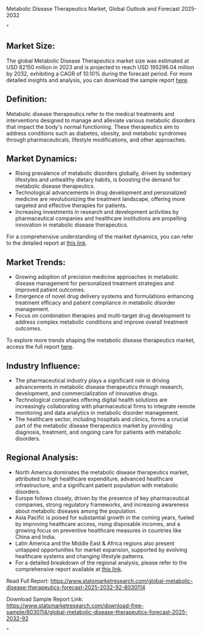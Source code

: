 Metabolic Disease Therapeutics Market, Global Outlook and Forecast 2025-2032

"<h2>Market Size:</h2>
<p>The global Metabolic Disease Therapeutics market size was estimated at USD 82150 million in 2023 and is projected to reach USD 195296.04 million by 2032, exhibiting a CAGR of 10.10% during the forecast period. For more detailed insights and analysis, you can download the sample report <a href='https://www.statsmarketresearch.com/download-free-sample/8030114/global-metabolic-disease-therapeutics-forecast-2025-2032-92'>here</a>.</p>

<h2>Definition:</h2>
<p>Metabolic disease therapeutics refer to the medical treatments and interventions designed to manage and alleviate various metabolic disorders that impact the body's normal functioning. These therapeutics aim to address conditions such as diabetes, obesity, and metabolic syndromes through pharmaceuticals, lifestyle modifications, and other approaches.</p>

<h2>Market Dynamics:</h2>
<ul>
  <li>Rising prevalence of metabolic disorders globally, driven by sedentary lifestyles and unhealthy dietary habits, is boosting the demand for metabolic disease therapeutics.</li>
  <li>Technological advancements in drug development and personalized medicine are revolutionizing the treatment landscape, offering more targeted and effective therapies for patients.</li>
  <li>Increasing investments in research and development activities by pharmaceutical companies and healthcare institutions are propelling innovation in metabolic disease therapeutics.</li>
</ul>
<p>For a comprehensive understanding of the market dynamics, you can refer to the detailed report at <a href='https://www.statsmarketresearch.com/global-metabolic-disease-therapeutics-forecast-2025-2032-92-8030114'>this link</a>.</p>

<h2>Market Trends:</h2>
<ul>
  <li>Growing adoption of precision medicine approaches in metabolic disease management for personalized treatment strategies and improved patient outcomes.</li>
  <li>Emergence of novel drug delivery systems and formulations enhancing treatment efficacy and patient compliance in metabolic disorder management.</li>
  <li>Focus on combination therapies and multi-target drug development to address complex metabolic conditions and improve overall treatment outcomes.</li>
</ul>
<p>To explore more trends shaping the metabolic disease therapeutics market, access the full report <a href='https://www.statsmarketresearch.com/global-metabolic-disease-therapeutics-forecast-2025-2032-92-8030114'>here</a>.</p>

<h2>Industry Influence:</h2>
<ul>
  <li>The pharmaceutical industry plays a significant role in driving advancements in metabolic disease therapeutics through research, development, and commercialization of innovative drugs.</li>
  <li>Technological companies offering digital health solutions are increasingly collaborating with pharmaceutical firms to integrate remote monitoring and data analytics in metabolic disorder management.</li>
  <li>The healthcare sector, including hospitals and clinics, forms a crucial part of the metabolic disease therapeutics market by providing diagnosis, treatment, and ongoing care for patients with metabolic disorders.</li>
</ul>

<h2>Regional Analysis:</h2>
<ul>
  <li>North America dominates the metabolic disease therapeutics market, attributed to high healthcare expenditure, advanced healthcare infrastructure, and a significant patient population with metabolic disorders.</li>
  <li>Europe follows closely, driven by the presence of key pharmaceutical companies, strong regulatory frameworks, and increasing awareness about metabolic diseases among the population.</li>
  <li>Asia Pacific is poised for substantial growth in the coming years, fueled by improving healthcare access, rising disposable incomes, and a growing focus on preventive healthcare measures in countries like China and India.</li>
  <li>Latin America and the Middle East & Africa regions also present untapped opportunities for market expansion, supported by evolving healthcare systems and changing lifestyle patterns.</li>
  <li>For a detailed breakdown of the regional analysis, please refer to the comprehensive report available at <a href='https://www.statsmarketresearch.com/global-metabolic-disease-therapeutics-forecast-2025-2032-92-8030114'>this link</a>.</li>
</ul>

<p>Read Full Report: <a href='https://www.statsmarketresearch.com/global-metabolic-disease-therapeutics-forecast-2025-2032-92-8030114'>https://www.statsmarketresearch.com/global-metabolic-disease-therapeutics-forecast-2025-2032-92-8030114</a></p>
<p>Download Sample Report Link: <a href='https://www.statsmarketresearch.com/download-free-sample/8030114/global-metabolic-disease-therapeutics-forecast-2025-2032-92'>https://www.statsmarketresearch.com/download-free-sample/8030114/global-metabolic-disease-therapeutics-forecast-2025-2032-92</a></p>"
